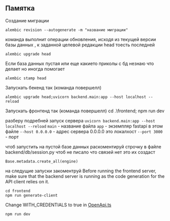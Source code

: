 ## Памятка

Создание миграции

    alembic revision --autogenerate -m "название миграции"

команда выполнит операции обновления, исходя из текущей версии базы данных , к заданной целевой редакции head тоесть последней

    alembic upgrade head

Если база данных пустая или еще какието приколы с бд незнаю что делает но иногда помогает

    alembic stamp head

Запускать бекенд так (команда повершелл)

    alembic upgrade head;uvicorn backend.main:app --host localhost --reload

Запускать фронтенд так (команда повершелл)
cd .\frontend\; npm run dev

разберу подребней запуск сервера `uvicorn backend.main:app --host localhost --reload`
`main` - название файла
`app` - экземпляр fastapi в этом файле
`--host 0.0.0.0` - адрес сервера 0.0.0.0 это локалхост
`--port 3000` - порт

чтоб запустить на пустой базе данных раскоментируй строчку в файле
backend/db/session.py
чтоб не писало что связей нет
это их создаст

`Base.metadata.create_all(engine)`

на следущие запуски закоментруй
Before running the frontend server, make sure that the backend server is running as the code generation for the API client relies on it.

    cd frontend
    npm run generate-client

Change WITH_CREDENTIALS to true in [OpenApi.ts](/frontend/client/core/OpenApi.ts)

    npm run dev
